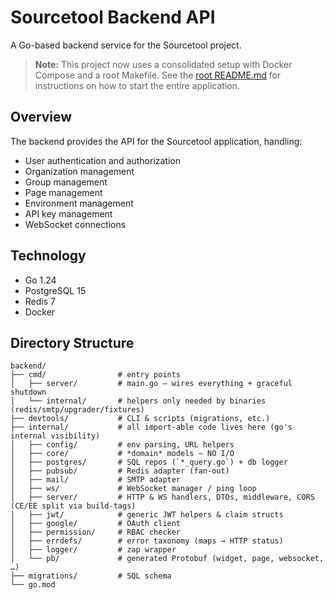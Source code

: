 # Sourcetool Backend API

A Go-based backend service for the Sourcetool project.

> **Note:** This project now uses a consolidated setup with Docker Compose and a root Makefile.
> See the [root README.md](../README.md) for instructions on how to start the entire application.

## Overview

The backend provides the API for the Sourcetool application, handling:
- User authentication and authorization
- Organization management
- Group management
- Page management
- Environment management
- API key management
- WebSocket connections

## Technology

- Go 1.24
- PostgreSQL 15
- Redis 7
- Docker

## Directory Structure

```
backend/
├── cmd/                # entry points
│   ├── server/         # main.go – wires everything + graceful shutdown
│   └── internal/       # helpers only needed by binaries (redis/smtp/upgrader/fixtures)
├── devtools/           # CLI & scripts (migrations, etc.)
├── internal/           # all import‑able code lives here (go's internal visibility)
│   ├── config/         # env parsing, URL helpers
│   ├── core/           # *domain* models – NO I/O
│   ├── postgres/       # SQL repos (`*_query.go`) + db logger
│   ├── pubsub/         # Redis adapter (fan‑out)
│   ├── mail/           # SMTP adapter
│   ├── ws/             # WebSocket manager / ping loop
│   ├── server/         # HTTP & WS handlers, DTOs, middleware, CORS (CE/EE split via build‑tags)
│   ├── jwt/            # generic JWT helpers & claim structs
│   ├── google/         # OAuth client
│   ├── permission/     # RBAC checker
│   ├── errdefs/        # error taxonomy (maps → HTTP status)
│   ├── logger/         # zap wrapper
│   └── pb/             # generated Protobuf (widget, page, websocket, …)
├── migrations/         # SQL schema
└── go.mod
```
